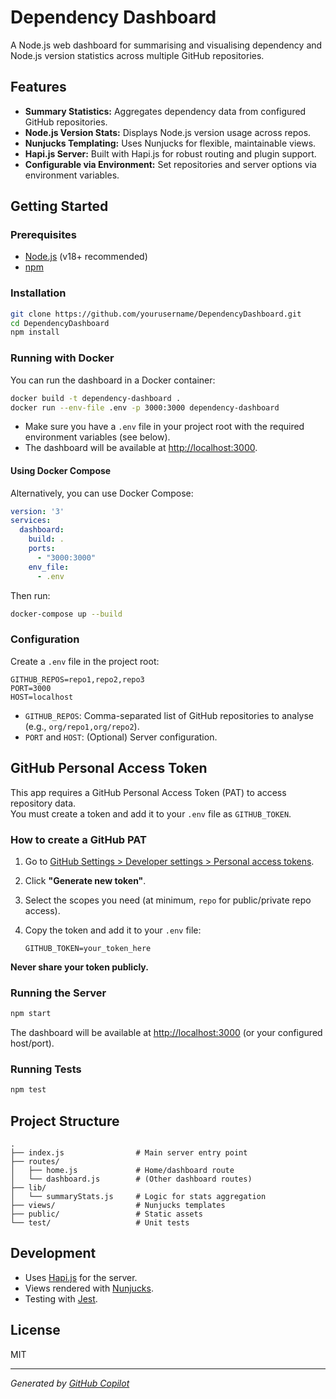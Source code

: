 # Dependency Dashboard

A Node.js web dashboard for summarising and visualising dependency and Node.js version statistics across multiple GitHub repositories.

## Features

- **Summary Statistics:** Aggregates dependency data from configured GitHub repositories.
- **Node.js Version Stats:** Displays Node.js version usage across repos.
- **Nunjucks Templating:** Uses Nunjucks for flexible, maintainable views.
- **Hapi.js Server:** Built with Hapi.js for robust routing and plugin support.
- **Configurable via Environment:** Set repositories and server options via environment variables.

## Getting Started

### Prerequisites

- [Node.js](https://nodejs.org/) (v18+ recommended)
- [npm](https://www.npmjs.com/)

### Installation

```sh
git clone https://github.com/yourusername/DependencyDashboard.git
cd DependencyDashboard
npm install
```
### Running with Docker

You can run the dashboard in a Docker container:

```sh
docker build -t dependency-dashboard .
docker run --env-file .env -p 3000:3000 dependency-dashboard
```

- Make sure you have a `.env` file in your project root with the required environment variables (see below).
- The dashboard will be available at [http://localhost:3000](http://localhost:3000).

#### Using Docker Compose

Alternatively, you can use Docker Compose:

```yaml
version: '3'
services:
  dashboard:
    build: .
    ports:
      - "3000:3000"
    env_file:
      - .env
```

Then run:

```sh
docker-compose up --build
```

### Configuration

Create a `.env` file in the project root:

```
GITHUB_REPOS=repo1,repo2,repo3
PORT=3000
HOST=localhost
```

- `GITHUB_REPOS`: Comma-separated list of GitHub repositories to analyse (e.g., `org/repo1,org/repo2`).
- `PORT` and `HOST`: (Optional) Server configuration.

## GitHub Personal Access Token

This app requires a GitHub Personal Access Token (PAT) to access repository data.  
You must create a token and add it to your `.env` file as `GITHUB_TOKEN`.

### How to create a GitHub PAT

1. Go to [GitHub Settings > Developer settings > Personal access tokens](https://github.com/settings/tokens).
2. Click **"Generate new token"**.
3. Select the scopes you need (at minimum, `repo` for public/private repo access).
4. Copy the token and add it to your `.env` file:

   ```
   GITHUB_TOKEN=your_token_here
   ```

**Never share your token publicly.**

### Running the Server

```sh
npm start
```

The dashboard will be available at [http://localhost:3000](http://localhost:3000) (or your configured host/port).

### Running Tests

```sh
npm test
```

## Project Structure

```
.
├── index.js                # Main server entry point
├── routes/
│   ├── home.js             # Home/dashboard route
│   └── dashboard.js        # (Other dashboard routes)
├── lib/
│   └── summaryStats.js     # Logic for stats aggregation
├── views/                  # Nunjucks templates
├── public/                 # Static assets
└── test/                   # Unit tests
```

## Development

- Uses [Hapi.js](https://hapi.dev/) for the server.
- Views rendered with [Nunjucks](https://mozilla.github.io/nunjucks/).
- Testing with [Jest](https://jestjs.io/).

## License

MIT

---

*Generated by [GitHub Copilot](https://github.com/features/copilot)*
